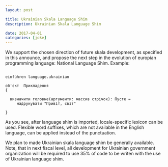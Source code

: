 ```yaml
---
layout: post

title: Ukrainian Skala Language Shim
description: Ukrainian Skala Language Shim

date: 2017-04-01
categories: [joke]
---
```


We support the chosen direction of future skala development, as specified in this announce, and propose the next step in the evolution of europian programming language: National Language Shim. Example:

```

einführen language.ukrainian

об'єкт  Прикладення
{

  визначити головне(аргументи: массив стрічок): Пусте =
     надрукувати "Привіт, світ" 

}
```

As you see, after language shim is imported, locale-specific lexicon can be used. Flexible word suffixes, which are not available in the English language, can be applied instead of the punctuation.

We plan to made Ukrainian skala language shim be generally available. Note, that in next fiscal level, all development for Ukrainian government organization will be required to use 35% of code to be writen with the use of Ukrainian language shim.
